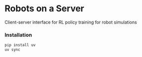 # Robots on a Server

Client-server interface for RL policy training for robot simulations

### Installation

```bash
pip install uv
uv sync
```

